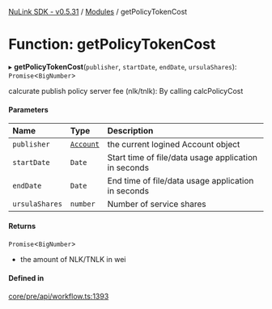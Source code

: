 [NuLink SDK - v0.5.31](../README.md) / [Modules](../modules.md) / getPolicyTokenCost

# Function: getPolicyTokenCost

▸ **getPolicyTokenCost**(`publisher`, `startDate`, `endDate`, `ursulaShares`): `Promise`<`BigNumber`\>

calcurate publish policy server fee (nlk/tnlk): By calling calcPolicyCost

#### Parameters

| Name | Type | Description |
| :------ | :------ | :------ |
| `publisher` | [`Account`](../classes/Account.md) | the current logined Account object |
| `startDate` | `Date` | Start time of file/data usage application in seconds |
| `endDate` | `Date` | End time of file/data usage application in seconds |
| `ursulaShares` | `number` | Number of service shares |

#### Returns

`Promise`<`BigNumber`\>

- the amount of NLK/TNLK in wei

#### Defined in

[core/pre/api/workflow.ts:1393](https://github.com/NuLink-network/nulink-sdk/blob/b71aeb1/src/core/pre/api/workflow.ts#L1393)
